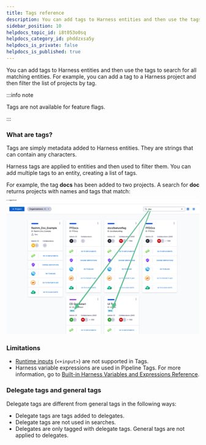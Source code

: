 ```yaml
---
title: Tags reference
description: You can add tags to Harness entities and then use the tags to search for all matching entities. For example, you can add a tag to a Harness project and then filter the list of projects by tag.
sidebar_position: 10
helpdocs_topic_id: i8t053o0sq
helpdocs_category_id: phddzxsa5y
helpdocs_is_private: false
helpdocs_is_published: true
---
```


You can add tags to Harness entities and then use the tags to search for all matching entities. For example, you can add a tag to a Harness project and then filter the list of projects by tag.

:::info note

Tags are not available for feature flags.

:::

### What are tags?

Tags are simply metadata added to Harness entities. They are strings that can contain any characters.

Harness tags are applied to entities and then used to filter them. You can add multiple tags to an entity, creating a list of tags.

For example, the tag **docs** has been added to two projects. A search for **doc** returns projects with names and tags that match:

![](./static/tags-reference-18.png)

### Limitations

* [Runtime inputs](/docs/platform/variables-and-expressions/runtime-inputs) (`<+input>`) are not supported in Tags.
* Harness variable expressions are used in Pipeline Tags. For more information, go to [Built-in Harness Variables and Expressions Reference](/docs/platform/variables-and-expressions/harness-variables).

### Delegate tags and general tags

Delegate tags are different from general tags in the following ways:

* Delegate tags are tags added to delegates.
* Delegate tags are not used in searches.
* Delegates are only tagged with delegate tags. General tags are not applied to delegates.
